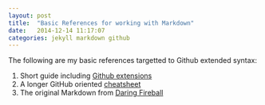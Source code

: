 ```yaml
---
layout: post
title:  "Basic References for working with Markdown"
date:   2014-12-14 11:17:07
categories: jekyll markdown github 
---
```


The following are my basic references targetted to Github extended syntax:

1. Short guide including [Github extensions](https://guides.github.com/features/mastering-markdown/)
1. A longer GitHub oriented [cheatsheet](https://github.com/adam-p/markdown-here/wiki/Markdown-Cheatsheet)
1. The original Markdown from [Daring Fireball](http://daringfireball.net/projects/markdown/)
